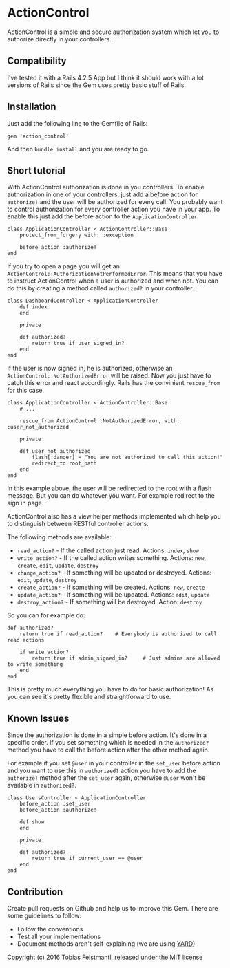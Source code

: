 ActionControl
=============

ActionControl is a simple and secure authorization system which let you to authorize directly in your controllers.

Compatibility
-------------

I've tested it with a Rails 4.2.5 App but I think it should work with a lot versions of Rails since the Gem uses pretty basic stuff of Rails.

Installation
------------

Just add the following line to the Gemfile of Rails:

	gem 'action_control'

And then `bundle install` and you are ready to go.

Short tutorial
--------------

With ActionControl authorization is done in you controllers. To enable authorization in one of your controllers, just add a before action for `authorize!` and the user will be authorized for every call.
You probably want to control authorization for every controller action you have in your app. To enable this just add the before action to the `ApplicationController`.

	class ApplicationController < ActionController::Base
		protect_from_forgery with: :exception

		before_action :authorize!
	end

If you try to open a page you will get an `ActionControl::AuthorizationNotPerformedError`. This means that you have to instruct ActionControl when a user is authorized and when not. You can do this by creating a method called `authorized?` in your controller.

	class DashboardController < ApplicationController
		def index
		end

		private

		def authorized?
			return true if user_signed_in?
		end 
	end

If the user is now signed in, he is authorized, otherwise an `ActionControl::NotAuthorizedError` will be raised. Now you just have to catch this error and react accordingly. Rails has the convinient `rescue_from` for this case.

	class ApplicationController < ActionController::Base
		# ...

		rescue_from ActionControl::NotAuthorizedError, with: :user_not_authorized

		private

		def user_not_authorized
			flash[:danger] = "You are not authorized to call this action!"
			redirect_to root_path
		end
	end

In this example above, the user will be redirected to the root with a flash message. But you can do whatever you want. For example redirect to the sign in page.

ActionControl also has a view helper methods implemented which help you to distinguish between RESTful controller actions.

The following methods are available:

 * `read_action?` - If the called action just read. Actions: `index`, `show`
 * `write_action?` - If the called action writes something. Actions: `new`, `create`, `edit`, `update`, `destroy`
 * `change_action?` - If something will be updated or destroyed. Actions: `edit`, `update`, `destroy`
 * `create_action?` - If something will be created. Actions: `new`, `create`
 * `update_action?` - If something will be updated. Actions: `edit`, `update`
 * `destroy_action?` - If something will be destroyed. Action: `destroy`

So you can for example do:

	def authorized?
		return true if read_action?    # Everybody is authorized to call read actions

		if write_action?
			return true if admin_signed_in?		# Just admins are allowed to write something
		end
	end

This is pretty much everything you have to do for basic authorization! As you can see it's pretty flexible and straightforward to use.

Known Issues
------------

Since the authorization is done in a simple before action. It's done in a specific order. If you set something which is needed in the `authorized?` method you have to call the before action after the other method again.

For example if you set `@user` in your controller in the `set_user` before action and you want to use this in `authorized?` action you have to add the `authorize!` method after the `set_user` again, otherwise `@user` won't be available in `authorized?`.

	class UsersController < ApplicationController
		before_action :set_user
		before_action :authorize!

		def show
		end

		private

		def authorized?
			return true if current_user == @user
		end
	end

Contribution
------------

Create pull requests on Github and help us to improve this Gem. There are some guidelines to follow:

 * Follow the conventions
 * Test all your implementations
 * Document methods aren't self-explaining (we are using [YARD](http://yardoc.org/))

Copyright (c) 2016 Tobias Feistmantl, released under the MIT license